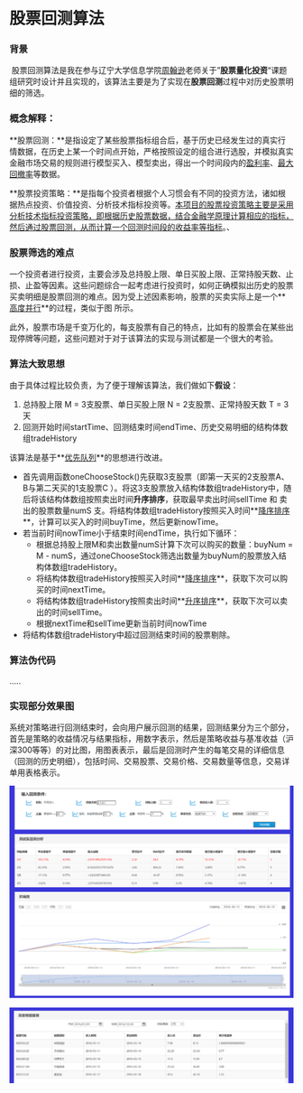 # 股票回测算法

### 背景

​		股票回测算法是我在参与辽宁大学信息学院[周翰逊](https://xueshu.baidu.com/scholarID/CN-BV74BMNJ)老师关于”**股票量化投资**“课题组研究时设计并且实现的，该算法主要是为了实现在**股票回测**过程中对历史股票明细的筛选。

### 概念解释：

​		**股票回测：**是指设定了某些股票指标组合后，基于历史已经发生过的真实行情数据，在历史上某一个时间点开始，严格按照设定的组合进行选股，并模拟真实金融市场交易的规则进行模型买入、模型卖出，得出一个时间段内的[盈利率](https://baike.baidu.com/item/盈利率/503250)、[最大回撤率](https://baike.baidu.com/item/最大回撤率/3645063)等数据。

​		**股票投资策略：**是指每个投资者根据个人习惯会有不同的投资方法，诸如根据热点投资、价值投资、分析技术指标投资等。<u>本项目的股票投资策略主要是采用 分析技术指标投资策略，即根据历史股票数据，结合金融学原理计算相应的指标，然后通过股票回测，从而计算一个回测时间段的收益率等指标</u>。、

### 股票筛选的难点

​		一个投资者进行投资，主要会涉及总持股上限、单日买股上限、正常持股天数、止损、止盈等因素。这些问题综合一起考虑进行投资时，如何正确模拟出历史的股票买卖明细是股票回测的难点。因为受上述因素影响，股票的买卖实际上是一个**<u>高度并行</u>**的过程，类似于图 所示。

​		此外，股票市场是千变万化的，每支股票有自己的特点，比如有的股票会在某些出现停牌等问题，这些问题对于对于该算法的实现与测试都是一个很大的考验。

### 算法大致思想

由于具体过程比较负责，为了便于理解该算法，我们做如下**假设**：

1. 总持股上限 M = 3支股票、单日买股上限 N = 2支股票、正常持股天数 T = 3天
2. 回测开始时间startTime、回测结束时间endTime、历史交易明细的结构体数组tradeHistory

该算法是基于**<u>优先队列</u>**的思想进行改进。

- 首先调用函数oneChooseStock()先获取3支股票（即第一天买的2支股票A、B与第二天买的1支股票C ）。将这3支股票放入结构体数组tradeHistory中，随后将该结构体数组按照卖出时间**升序排序**，获取最早卖出时间sellTime 和 卖出的股票数量numS 支。将结构体数组tradeHistory按照买入时间**<u>降序排序</u>**，计算可以买入的时间buyTime，然后更新nowTime。
- 若当前时间nowTime小于结束时间endTime，执行如下循环：
  - 根据总持股上限M和卖出数量numS计算下次可以购买的数量：buyNum = M - numS，通过oneChooseStock筛选出数量为buyNum的股票放入结构体数组tradeHistory。
  - 将结构体数组tradeHistory按照买入时间**<u>降序排序</u>**，获取下次可以购买的时间nextTime。
  - 将结构体数组tradeHistory按照卖出时间**<u>升序排序</u>**，获取下次可以卖出的时间sellTime。
  - 根据nextTime和sellTime更新当前时间nowTime
- 将结构体数组tradeHistory中超过回测结束时间的股票剔除。

### 算法伪代码

.....

### 实现部分效果图 

​		系统对策略进行回测结束时，会向用户展示回测的结果，回测结果分为三个部分，首先是策略的收益情况与结果指标，用数字表示，然后是策略收益与基准收益（沪深300等等）的对比图，用图表表示，最后是回测时产生的每笔交易的详细信息（回测的历史明细），包括时间、交易股票、交易价格、交易数量等信息，交易详单用表格表示。

![效果1](README.assets/效果1.png)

![效果2](README.assets/效果2.png)

